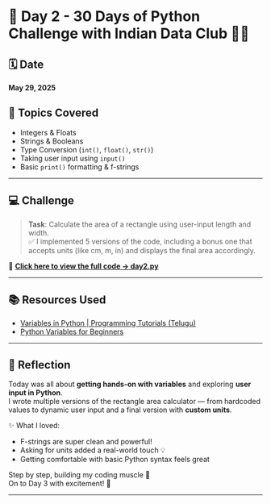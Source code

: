 # 📅 Day 2 - 30 Days of Python Challenge with Indian Data Club 👩‍💻

## 🗓 Date
**May 29, 2025**

## 🧠 Topics Covered
- Integers & Floats
- Strings & Booleans
- Type Conversion (`int()`, `float()`, `str()`)
- Taking user input using `input()`
- Basic `print()` formatting & f-strings

---

## 💻 Challenge

> **Task**: Calculate the area of a rectangle using user-input length and width.  
> ✅ I implemented 5 versions of the code, including a bonus one that accepts units (like cm, m, in) and displays the final area accordingly.

📁 **[Click here to view the full code → day2.py](/day2.py)**

---

## 📚 Resources Used

- [Variables in Python | Programming Tutorials (Telugu)](https://www.youtube.com/watch?v=8tCe1P_cgoY&list=PLeo1K3hjS3uv5U-Lmlnucd7gqF-3ehIh0&index=3)
- [Python Variables for Beginners](https://youtu.be/LKFrQXaoSMQ?si=3TVlbPgiXBPRBXsI)

---

## 💭 Reflection

Today was all about **getting hands-on with variables** and exploring **user input in Python**.  
I wrote multiple versions of the rectangle area calculator — from hardcoded values to dynamic user input and a final version with **custom units**.

✨ What I loved:
- F-strings are super clean and powerful!
- Asking for units added a real-world touch 💡
- Getting comfortable with basic Python syntax feels great

Step by step, building my coding muscle 💪  
On to Day 3 with excitement! 🚀

---
